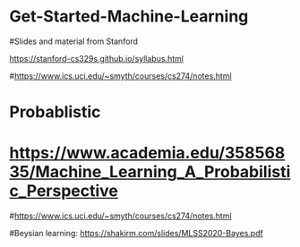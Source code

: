# Get-Started-Machine-Learning

#Slides and material from Stanford

https://stanford-cs329s.github.io/syllabus.html

#https://www.ics.uci.edu/~smyth/courses/cs274/notes.html

# Probablistic 
# https://www.academia.edu/35856835/Machine_Learning_A_Probabilistic_Perspective

#https://www.ics.uci.edu/~smyth/courses/cs274/notes.html

#Beysian learning: https://shakirm.com/slides/MLSS2020-Bayes.pdf

